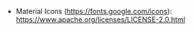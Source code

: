 - Material Icons (https://fonts.google.com/icons): https://www.apache.org/licenses/LICENSE-2.0.html
